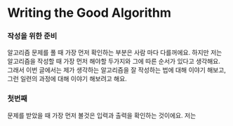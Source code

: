 # Writing the Good Algorithm

### 작성을 위한 준비

알고리즘 문제를 풀 때 가장 먼저 확인하는 부분은 사람 마다 다를꺼에요.  하지만 저는 알고리즘을 작성할 때 가장 먼저 해야할 두가지와 그에 따른 순서가 있다고 생각해요.   
그래서 이번 글에서는 제가 생각하는 알고리즘을 잘 작성하는 법에 대해 이야기 해보고, 그런 일련의 과정에 대해 이야기 해보려고 해요.

### 첫번째

문제를 받았을 때 가장 먼저 볼것은 입력과 출력을 확인하는 것이에요. 저는 



